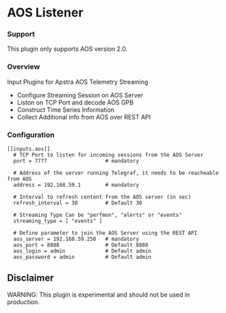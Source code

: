 # AOS Listener

### Support 
This plugin only supports AOS version 2.0.

### Overview
Input Plugins for Apstra AOS Telemetry Streaming
 - Configure Streaming Session on AOS Server
 - Liston on TCP Port and decode AOS GPB
 - Construct Time Series Information
 - Collect Additional info from AOS over REST API

### Configuration
```
[[inputs.aos]]
  # TCP Port to listen for incoming sessions from the AOS Server
  port = 7777                   # mandatory

  # Address of the server running Telegraf, it needs to be reacheable from AOS
  address = 192.168.59.1        # mandatory

  # Interval to refresh content from the AOS server (in sec)
  refresh_interval = 30         # Default 30

  # Streaming Type Can be "perfmon", "alerts" or "events"
  streaming_type = [ "events" ]

  # Define parameter to join the AOS Server using the REST API
  aos_server = 192.168.59.250   # mandatory
  aos_port = 8888               # Default 8888
  aos_login = admin             # Default admin
  aos_password = admin          # Default admin
```

## Disclaimer
WARNING: This plugin is experimental and should not be used in production.
